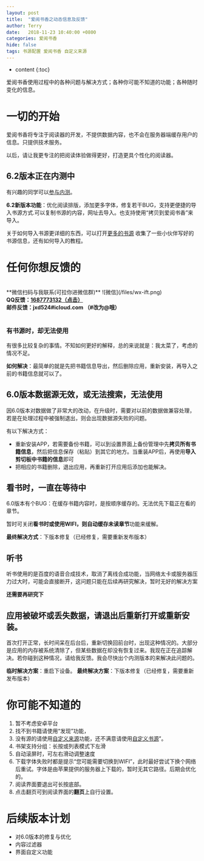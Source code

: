 ```yaml
---
layout: post
title:  "爱阅书香之动态信息及反馈"
author: Terry
date:   2018-11-23 10:40:00 +0800
categories: 爱阅书香
hide: false
tags: 书源配置 爱阅书香 自定义来源
---
```

 
* content
{:toc}


爱阅书香使用过程中的各种问题与解决方式；各种你可能不知道的功能；各种随时变化的信息。





# 一切的开始

爱阅书香将专注于阅读器的开发，不提供数据内容，也不会在服务器端缓存用户的信息。只提供技术服务。

以后，请让我更专注的把阅读体验做得更好，打造更具个性化的阅读器。


## 6.2版本正在内测中
有兴趣的同学可以[参与内测](https://testflight.apple.com/join/23FPuktF)。

**6.2新版本功能**：优化阅读排版，添加更多字体，修复若干BUG，支持更便捷的导入书源方式.可以复制书源的内容，网址去导入。也支持使用“拷贝到爱阅书香”来导入。

关于如何导入书源更详细的东西，可以打开[更多的书源](/2018/11/16/moreBookConfigs/)
收集了一些小伙伴写好的书源信息，还有如何导入的教程。


# 任何你想反馈的
<br>
**微信扫码与我联系(可拉你进微信群)** ![微信](/files/wx-ift.png)
<br>
<strong>QQ反馈：<a href="mqq://im/chat?chat_type=wpa&uin=1687773132&version=1&src_type=web">1687773132（点击）</a></strong> 
<br>
<strong>邮件反馈：jxd524#icloud.com （#改为@哦）</strong> 
<br>
<br>


### 有书源时，却无法使用
有很多比较复杂的事情。不知如何更好的解释，总的来说就是：我太菜了，考虑的情况不足。

**如何解决**：最简单的就是先把书籍信息导出，然后删除应用，重新安装，再导入之前的书籍信息就可以了。



## 6.0版本数据源无效，或无法搜索，无法使用

因6.0版本对数据做了非常大的改动，在升级时，需要对以前的数据做兼容处理，若是在处理过程中被强制退出，则会出现数据源失败的问题。
 
有以下解决方式：
* 重新安装APP，若需要备份书籍，可以到设置界面上备份管理中先**拷贝所有书籍信息**，然后把信息保存（粘贴）到其它的地方。当重装APP后，再使用**导入剪切板中书籍的信息**即可
* 把相应的书籍删除，退出应用，再重新打开应用后添加也能解决。

## 看书时，一直在等待中

6.0版本有个BUG：在缓存书籍内容时，是按顺序缓存的。无法优先下载正在看的章节。

暂时可关闭**看书时或使用WIFI，则自动缓存未读章节**功能来缓解。

**最终解决方式**：下版本修复（已经修复，需要重新发布版本）

## 听书

听书使用的是百度的语音合成技术，取消了离线合成功能，当网络太卡或服务器压力过大时，可能会直接断开，这问题只能在后续再研究解决，暂时无好的解决方案

**还需要再研究下**

## 应用被破坏或丢失数据，请退出后重新打开或重新安装。

首次打开正常，长时间呆在后台后，重新切换回前台时，出现这种情况的。大部分是应用的内存被系统清除了，但某些数据在却没有恢复过来。我现在正在追踪解决。若你碰到这种情况，请给我反馈。我会尽快出个内测版本的来解决此问题的。

**临时解决方案**：重启下设备。
**最终解决方案**：下版本修复（已经修复，需要重新发布版本）

# 你可能不知道的
1. 暂不考虑安卓平台
2. 找不到书籍请使用“发现”功能，
3. 没有源的请使用[自定义来源](/2018/02/23/sourceConfigs/)功能，还不满意请使用[自定义书源](/2018/11/14/bookConfigs/)”。
4. 书架支持分组：长按或列表模式下左滑
5. 自动滚屏时，可左右滑动调整速度
6. 下载字体失败时都是提示“您可能需要切换到WIFI”，此时最好尝试下换个网络后重试。字体是由苹果提供的服务器上下载的，暂时无其它路径。后期会优化的。
7. 阅读界面要退出可长按底部。
8. 点击翻页可到阅读界面的**翻页**上自行设置。

# 后续版本计划
* 对6.0版本的修复与优化
* 内容过滤器
* 界面自定义功能

